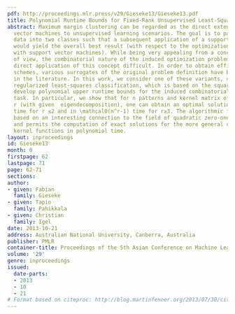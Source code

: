 ```yaml
---
pdf: http://proceedings.mlr.press/v29/Gieseke13/Gieseke13.pdf
title: Polynomial Runtime Bounds for Fixed-Rank Unsupervised Least-Squares Classification
abstract: Maximum margin clustering can be regarded as the direct extension of support
  vector machines to unsupervised learning scenarios. The goal is to partition unlabeled
  data into two classes such that a subsequent application of a support vector machine
  would yield the overall best result (with respect to the optimization problem associated
  with support vector machines). While being very appealing from a conceptual point
  of view, the combinatorial nature of the induced optimization problem renders a
  direct application of this concept difficult. In order to obtain efficient optimization
  schemes, various surrogates of the original problem definition have been proposed
  in the literature. In this work, we consider one of these variants, called unsupervised
  regularized least-squares classification, which is based on the square loss, and
  develop polynomial upper runtime bounds for the induced combinatorial optimization
  task. In particular, we show that for n patterns and kernel matrix of fixed rank
  r (with given  eigendecomposition), one can obtain an optimal solution in \mathcalO(n^r)
  time for r ≤2 and in \mathcalO(n^r-1) time for r≥3. The algorithmic framework is
  based on an interesting connection to the field of quadratic zero-one programming
  and permits the computation of exact solutions for the more general case of non-linear
  kernel functions in polynomial time.
layout: inproceedings
id: Gieseke13
month: 0
firstpage: 62
lastpage: 71
page: 62-71
sections: 
author:
- given: Fabian
  family: Gieseke
- given: Tapio
  family: Pahikkala
- given: Christian
  family: Igel
date: 2013-10-21
address: Australian National University, Canberra, Australia
publisher: PMLR
container-title: Proceedings of the 5th Asian Conference on Machine Learning
volume: '29'
genre: inproceedings
issued:
  date-parts:
  - 2013
  - 10
  - 21
# Format based on citeproc: http://blog.martinfenner.org/2013/07/30/citeproc-yaml-for-bibliographies/
---
```

